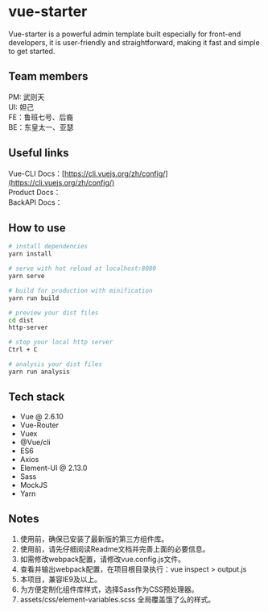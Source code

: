 # vue-starter
Vue-starter is a powerful admin template built especially for front-end developers, it is user-friendly and straightforward, making it fast and simple to get started.

## Team members
PM: 武则天  
UI: 妲己  
FE：鲁班七号、后裔  
BE：东皇太一、亚瑟

## Useful links
Vue-CLI Docs：[https://cli.vuejs.org/zh/config/](https://cli.vuejs.org/zh/config/)  
Product Docs：  
BackAPI Docs：  

## How to use

``` bash
# install dependencies
yarn install

# serve with hot reload at localhost:8080
yarn serve

# build for production with minification
yarn run build

# preview your dist files
cd dist
http-server

# stop your local http server
Ctrl + C

# analysis your dist files
yarn run analysis

```

## Tech stack
* Vue @ 2.6.10
* Vue-Router
* Vuex
* @Vue/cli
* ES6
* Axios
* Element-UI @ 2.13.0
* Sass
* MockJS
* Yarn

## Notes
1. 使用前，确保已安装了最新版的第三方组件库。
2. 使用前，请先仔细阅读Readme文档并完善上面的必要信息。
3. 如需修改webpack配置，请修改vue.config.js文件。
4. 查看并输出webpack配置，在项目根目录执行：vue inspect > output.js
5. 本项目，兼容IE9及以上。
6. 为方便定制化组件库样式，选择Sass作为CSS预处理器。
7. assets/css/element-variables.scss 全局覆盖饿了么的样式。